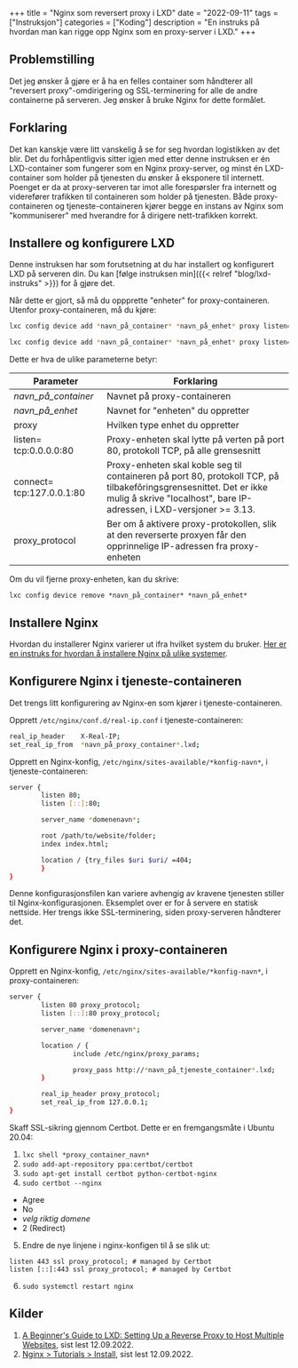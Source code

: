 +++
title = "Nginx som reversert proxy i LXD"
date = "2022-09-11"
tags = ["Instruksjon"]
categories = ["Koding"]
description = "En instruks på hvordan man kan rigge opp Nginx som en proxy-server i LXD."
+++

## Problemstilling

Det jeg ønsker å gjøre er å ha en felles container som håndterer all "reversert proxy"-omdirigering 
og SSL-terminering for alle de andre containerne på serveren. Jeg ønsker å bruke Nginx for dette 
formålet. 

## Forklaring

Det kan kanskje være litt vanskelig å se for seg hvordan logistikken av det blir. Det du forhåpentligvis 
sitter igjen med etter denne instruksen er én LXD-container som fungerer som en Nginx proxy-server, og 
minst én LXD-container som holder på tjenesten du ønsker å eksponere til internett. Poenget er da at
proxy-serveren tar imot alle forespørsler fra internett og viderefører trafikken til containeren som
holder på tjenesten. Både proxy-containeren og tjeneste-containeren kjører begge en instans av Nginx
som "kommuniserer" med hverandre for å dirigere nett-trafikken korrekt.

## Installere og konfigurere LXD

Denne instruksen har som forutsetning at du har installert og konfigurert LXD på serveren din. Du 
kan [følge instruksen min]({{< relref "blog/lxd-instruks" >}}) for å gjøre det.

Når dette er gjort, så må du oppprette "enheter" for proxy-containeren. Utenfor proxy-containeren, må du kjøre:

```bash
lxc config device add *navn_på_container* *navn_på_enhet* proxy listen=tcp:0.0.0.0:80 connect=tcp:127.0.0.1:80 proxy_protocol=true

lxc config device add *navn_på_container* *navn_på_enhet* proxy listen=tcp:0.0.0.0:443 connect=tcp:127.0.0.1:443 proxy_protocol=true
```

Dette er hva de ulike parameterne betyr:

| Parameter                              | Forklaring                                                                                                             |
| -------------------------------------- | ---------------------------------------------------------------------------------------------------------------------- |
| *navn_på_container*                    | Navnet på proxy-containeren                                                                                            |
| *navn_på_enhet*                        | Navnet for "enheten" du oppretter                                                                                      |
| proxy                                  | Hvilken type enhet du oppretter                                                                                        |
| listen= tcp:0.0.0.0:80                  | Proxy-enheten skal lytte på verten på port 80, protokoll TCP, på alle grensesnitt                                      |
| connect= tcp:127.0.0.1:80 &nbsp; &nbsp; | Proxy-enheten skal koble seg til containeren på port 80, protokoll TCP, på tilbakefôringsgrensesnittet. Det er ikke mulig å skrive "localhost", bare IP-adressen, i LXD-versjoner >= 3.13. |
| proxy_protocol                         | Ber om å aktivere proxy-protokollen, slik at den reverserte proxyen får den opprinnelige IP-adressen fra proxy-enheten |

Om du vil fjerne proxy-enheten, kan du skrive: 

`lxc config device remove *navn_på_container* *navn_på_enhet*`

## Installere Nginx

Hvordan du installerer Nginx varierer ut ifra hvilket system du bruker. 
[Her er en instruks for hvordan å installere Nginx på ulike systemer](https://www.nginx.com/resources/wiki/start/topics/tutorials/install/). 

## Konfigurere Nginx i tjeneste-containeren

Det trengs litt konfigurering av Nginx-en som kjører i tjeneste-containeren.

Opprett `/etc/nginx/conf.d/real-ip.conf` i tjeneste-containeren:

```sh
real_ip_header    X-Real-IP;
set_real_ip_from  *navn_på_proxy_container*.lxd;
```	

Opprett en Nginx-konfig, `/etc/nginx/sites-available/*konfig-navn*`, i tjeneste-containeren:

```sh
server {
        listen 80;
        listen [::]:80;

        server_name *domenenavn*;

        root /path/to/website/folder;
        index index.html;

        location / {try_files $uri $uri/ =404;
        }	
}
```

Denne konfigurasjonsfilen kan variere avhengig av kravene tjenesten stiller til Nginx-konfigurasjonen. 
Eksemplet over er for å servere en statisk nettside. Her trengs ikke SSL-terminering, siden proxy-serveren håndterer det.

## Konfigurere Nginx i proxy-containeren

Opprett en Nginx-konfig, `/etc/nginx/sites-available/*konfig-navn*`, i proxy-containeren:

```sh
server {
        listen 80 proxy_protocol;
        listen [::]:80 proxy_protocol;

        server_name *domenenavn*;

        location / {
                include /etc/nginx/proxy_params;

                proxy_pass http://*navn_på_tjeneste_container*.lxd;
        }

        real_ip_header proxy_protocol;
        set_real_ip_from 127.0.0.1;
}
```

Skaff SSL-sikring gjennom Certbot. Dette er en fremgangsmåte i Ubuntu 20.04:

1. `lxc shell *proxy_container_navn*`
2. `sudo add-apt-repository ppa:certbot/certbot`
3. `sudo apt-get install certbot python-certbot-nginx`
4. `sudo certbot --nginx`
  - Agree
  - No
  - *velg riktig domene*
  - 2 (Redirect)
5. Endre de nye linjene i nginx-konfigen til å se slik ut:

```
listen 443 ssl proxy_protocol; # managed by Certbot
listen [::]:443 ssl proxy_protocol; # managed by Certbot
```

6. `sudo systemctl restart nginx`

## Kilder

1. [A Beginner's Guide to LXD: Setting Up a Reverse Proxy to Host Multiple Websites](https://www.linode.com/docs/guides/beginners-guide-to-lxd-reverse-proxy/), sist lest 12.09.2022.
2. [Nginx > Tutorials > Install](https://www.nginx.com/resources/wiki/start/topics/tutorials/install/), sist lest 12.09.2022.
